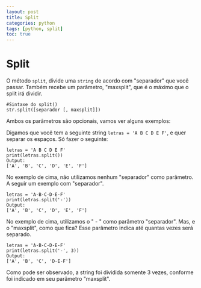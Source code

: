 ```yaml
---
layout: post
title: Split
categories: python
tags: [python, split]
toc: true
---
```


# Split

O método `split`, divide uma `string` de acordo com "separador" que você passar. Também recebe um parâmetro, "maxsplit", que é o máximo que o split irá dividir.


    #Sintaxe do split()
    str.split([separador [, maxsplit]])

Ambos os parâmetros são opcionais, vamos ver alguns exemplos:

Digamos que você tem a seguinte string ``letras = 'A B C D E F'``, e quer separar os espaços. Só fazer o seguinte:

    letras = 'A B C D E F'
    print(letras.split())
    Output:
    ['A', 'B', 'C', 'D', 'E', 'F']

No exemplo de cima, não utilizamos nenhum "separador" como parâmetro. A seguir um exemplo com "separador".

    letras = 'A-B-C-D-E-F'
    print(letras.split('-'))
    Output:
    ['A', 'B', 'C', 'D', 'E', 'F']

No exemplo de cima, utilizamos o " - " como parâmetro "separador". Mas, e o "maxsplit", como que fica? Esse parâmetro indica até quantas vezes será separado.

    letras = 'A-B-C-D-E-F'
    print(letras.split('-', 3))
    Output:
    ['A', 'B', 'C', 'D-E-F']

Como pode ser observado, a string foi dividida somente 3 vezes, conforme foi indicado em seu parâmetro "maxsplit".






